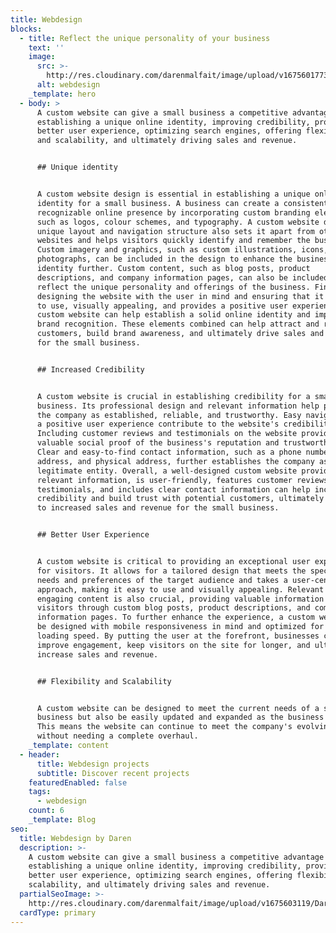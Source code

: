 ```yaml
---
title: Webdesign
blocks:
  - title: Reflect the unique personality of your business
    text: ''
    image:
      src: >-
        http://res.cloudinary.com/darenmalfait/image/upload/v1675601773/Daren_web_development_pixar_style_3d_render_plastic_1d1af720-88ea-4cb2-8d76-8675a2210446-transformed_1_dw0vqb.png
      alt: webdesign
    _template: hero
  - body: >
      A custom website can give a small business a competitive advantage by
      establishing a unique online identity, improving credibility, providing a
      better user experience, optimizing search engines, offering flexibility
      and scalability, and ultimately driving sales and revenue.


      ## Unique identity


      A custom website design is essential in establishing a unique online
      identity for a small business. A business can create a consistent and
      recognizable online presence by incorporating custom branding elements,
      such as logos, colour schemes, and typography. A custom website design's
      unique layout and navigation structure also sets it apart from other
      websites and helps visitors quickly identify and remember the business.
      Custom imagery and graphics, such as custom illustrations, icons, and
      photographs, can be included in the design to enhance the business's brand
      identity further. Custom content, such as blog posts, product
      descriptions, and company information pages, can also be included to
      reflect the unique personality and offerings of the business. Finally, by
      designing the website with the user in mind and ensuring that it is easy
      to use, visually appealing, and provides a positive user experience, a
      custom website can help establish a solid online identity and improve
      brand recognition. These elements combined can help attract and retain
      customers, build brand awareness, and ultimately drive sales and revenue
      for the small business.


      ## Increased Credibility


      A custom website is crucial in establishing credibility for a small
      business. Its professional design and relevant information help position
      the company as established, reliable, and trustworthy. Easy navigation and
      a positive user experience contribute to the website's credibility.
      Including customer reviews and testimonials on the website provides
      valuable social proof of the business's reputation and trustworthiness.
      Clear and easy-to-find contact information, such as a phone number, email
      address, and physical address, further establishes the company as a
      legitimate entity. Overall, a well-designed custom website provides
      relevant information, is user-friendly, features customer reviews and
      testimonials, and includes clear contact information can help increase
      credibility and build trust with potential customers, ultimately leading
      to increased sales and revenue for the small business.


      ## Better User Experience


      A custom website is critical to providing an exceptional user experience
      for visitors. It allows for a tailored design that meets the specific
      needs and preferences of the target audience and takes a user-centred
      approach, making it easy to use and visually appealing. Relevant and
      engaging content is also crucial, providing valuable information to
      visitors through custom blog posts, product descriptions, and company
      information pages. To further enhance the experience, a custom website can
      be designed with mobile responsiveness in mind and optimized for fast
      loading speed. By putting the user at the forefront, businesses can
      improve engagement, keep visitors on the site for longer, and ultimately
      increase sales and revenue.


      ## Flexibility and Scalability


      A custom website can be designed to meet the current needs of a small
      business but also be easily updated and expanded as the business grows.
      This means the website can continue to meet the company's evolving needs
      without needing a complete overhaul.
    _template: content
  - header:
      title: Webdesign projects
      subtitle: Discover recent projects
    featuredEnabled: false
    tags:
      - webdesign
    count: 6
    _template: Blog
seo:
  title: Webdesign by Daren
  description: >-
    A custom website can give a small business a competitive advantage by
    establishing a unique online identity, improving credibility, providing a
    better user experience, optimizing search engines, offering flexibility and
    scalability, and ultimately driving sales and revenue.
  partialSeoImage: >-
    http://res.cloudinary.com/darenmalfait/image/upload/v1675603119/Daren_web_development_pixar_style_3d_render_plastic_1d1af720-88ea-4cb2-8d76-8675a2210446_v1iyn3.png
  cardType: primary
---
```


